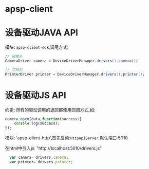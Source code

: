 # apsp-client

# 设备驱动JAVA API
模块: `apsp-client-sdk`,调用方式:
```java
// 摄像头
CameraDriver camera = DeviceDriverManager.drivers().camera();

// 打印机
PrinterDriver printer = DeviceDriverManager.drivers().printer();
```

# 设备驱动JS API
约定: 所有的驱动调用的返回都使用回调方式,如:
```js
camera.open(data,function(success){
    console.log(success);
});
```
模块: 'apsp-client-http',首先启动:`HttpApiServer`,默认端口:5010.

在html中引入js: "http://localhost:5010/drivers.js"

```js
  var camera= drivers.camera;
  var printer= drivers.printer;
```